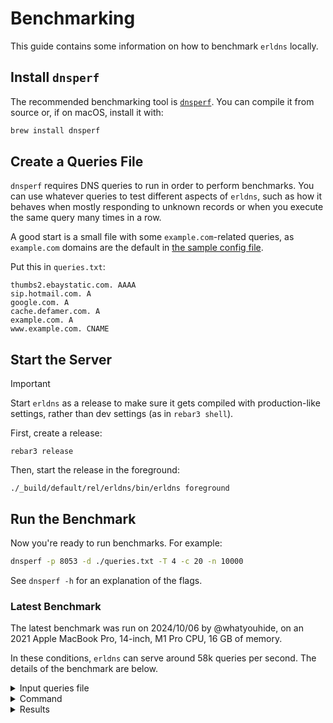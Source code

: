 # Benchmarking

This guide contains some information on how to benchmark `erldns` locally.

## Install `dnsperf`

The recommended benchmarking tool is [`dnsperf`](https://github.com/DNS-OARC/dnsperf). You can compile it from source or, if on macOS, install it with:

```bash
brew install dnsperf
```

## Create a Queries File

`dnsperf` requires DNS queries to run in order to perform benchmarks. You can use whatever queries to test different aspects of `erldns`, such as how it behaves when mostly responding to unknown records or when you execute the same query many times in a row.

A good start is a small file with some `example.com`-related queries, as `example.com` domains are the default in [the sample config file](./erldns.example.config).

Put this in `queries.txt`:

```text
thumbs2.ebaystatic.com. AAAA
sip.hotmail.com. A
google.com. A
cache.defamer.com. A
example.com. A
www.example.com. CNAME
```

## Start the Server

> [!IMPORTANT]
> Start `erldns` as a release to make sure it gets compiled with production-like settings, rather than dev settings (as in `rebar3 shell`).

First, create a release:

```shell
rebar3 release
```

Then, start the release in the foreground:

```shell
./_build/default/rel/erldns/bin/erldns foreground
```

## Run the Benchmark

Now you're ready to run benchmarks. For example:

```bash
dnsperf -p 8053 -d ./queries.txt -T 4 -c 20 -n 10000
```

See `dnsperf -h` for an explanation of the flags.

### Latest Benchmark

The latest benchmark was run on 2024/10/06 by @whatyouhide, on an 2021 Apple MacBook Pro, 14-inch, M1 Pro CPU, 16 GB of memory.

In these conditions, `erldns` can serve around 58k queries per second. The details of the benchmark are below.

<details>
<summary>Input queries file</summary>

```text
thumbs2.ebaystatic.com. AAAA
sip.hotmail.com. A
google.com. A
cache.defamer.com. A
example.com. A
www.example.com. CNAME
```

</details>

<details>
<summary>Command</summary>

```bash
dnsperf -p 8053 -d ./queries.txt -T 4 -c 20 -n 10000
```

</details>

<details>
<summary>Results</summary>

```text
DNS Performance Testing Tool
Version 2.14.0

[Status] Command line: dnsperf -p 8053 -d ./queries.txt -T 4 -c 20 -n 10000
[Status] Sending queries (to 127.0.0.1:8053)
[Status] Started at: Sun Oct  6 15:05:52 2024
[Status] Stopping after 10000 runs through file
[Status] Testing complete (end of file)

Statistics:

  Queries sent:         60000
  Queries completed:    60000 (100.00%)
  Queries lost:         0 (0.00%)

  Response codes:       NOERROR 20000 (33.33%), REFUSED 40000 (66.67%)
  Average packet size:  request 33, response 38
  Run time (s):         1.029389
  Queries per second:   58287.003261

  Average Latency (s):  0.001682 (min 0.000085, max 0.006491)
  Latency StdDev (s):   0.001155
```

</details>
